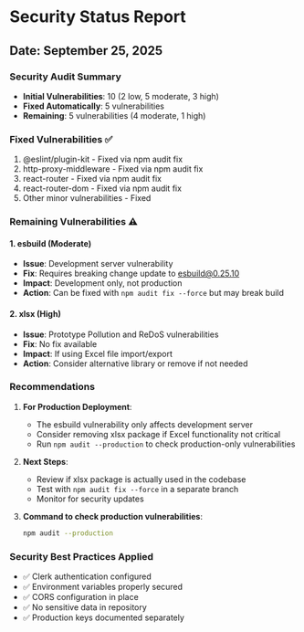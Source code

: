 # Security Status Report

## Date: September 25, 2025

### Security Audit Summary
- **Initial Vulnerabilities**: 10 (2 low, 5 moderate, 3 high)
- **Fixed Automatically**: 5 vulnerabilities
- **Remaining**: 5 vulnerabilities (4 moderate, 1 high)

### Fixed Vulnerabilities ✅
1. @eslint/plugin-kit - Fixed via npm audit fix
2. http-proxy-middleware - Fixed via npm audit fix
3. react-router - Fixed via npm audit fix
4. react-router-dom - Fixed via npm audit fix
5. Other minor vulnerabilities - Fixed

### Remaining Vulnerabilities ⚠️

#### 1. esbuild (Moderate)
- **Issue**: Development server vulnerability
- **Fix**: Requires breaking change update to esbuild@0.25.10
- **Impact**: Development only, not production
- **Action**: Can be fixed with `npm audit fix --force` but may break build

#### 2. xlsx (High)
- **Issue**: Prototype Pollution and ReDoS vulnerabilities
- **Fix**: No fix available
- **Impact**: If using Excel file import/export
- **Action**: Consider alternative library or remove if not needed

### Recommendations

1. **For Production Deployment**:
   - The esbuild vulnerability only affects development server
   - Consider removing xlsx package if Excel functionality not critical
   - Run `npm audit --production` to check production-only vulnerabilities

2. **Next Steps**:
   - Review if xlsx package is actually used in the codebase
   - Test with `npm audit fix --force` in a separate branch
   - Monitor for security updates

3. **Command to check production vulnerabilities**:
   ```bash
   npm audit --production
   ```

### Security Best Practices Applied
- ✅ Clerk authentication configured
- ✅ Environment variables properly secured
- ✅ CORS configuration in place
- ✅ No sensitive data in repository
- ✅ Production keys documented separately